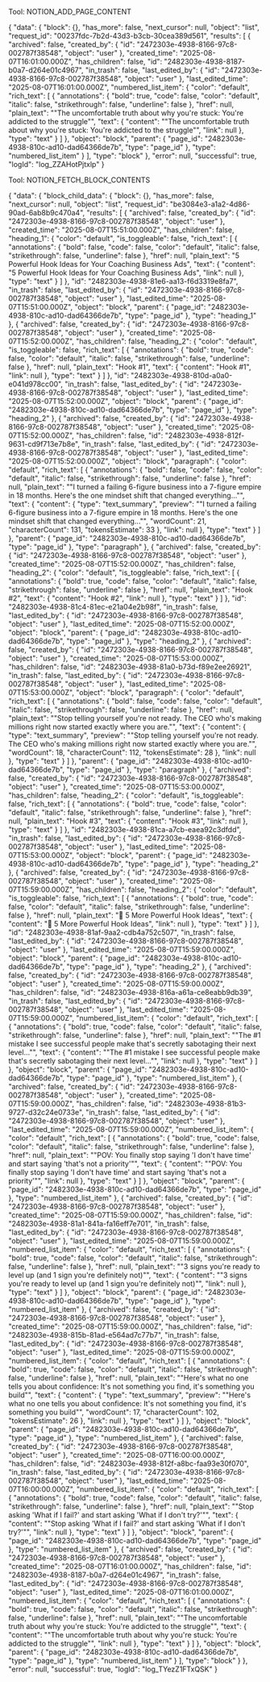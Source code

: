 Tool: NOTION_ADD_PAGE_CONTENT

{
"data": {
"block": {},
"has_more": false,
"next_cursor": null,
"object": "list",
"request_id": "00237fdc-7b2d-43d3-b3cb-30cea389d561",
"results": [
{
"archived": false,
"created_by": {
"id": "2472303e-4938-8166-97c8-002787f38548",
"object": "user"
},
"created_time": "2025-08-07T16:01:00.000Z",
"has_children": false,
"id": "2482303e-4938-8187-b0a7-d264e01c4967",
"in_trash": false,
"last_edited_by": {
"id": "2472303e-4938-8166-97c8-002787f38548",
"object": "user"
},
"last_edited_time": "2025-08-07T16:01:00.000Z",
"numbered_list_item": {
"color": "default",
"rich_text": [
{
"annotations": {
"bold": true,
"code": false,
"color": "default",
"italic": false,
"strikethrough": false,
"underline": false
},
"href": null,
"plain_text": "\"The uncomfortable truth about why you're stuck: You're addicted to the struggle\"",
"text": {
"content": "\"The uncomfortable truth about why you're stuck: You're addicted to the struggle\"",
"link": null
},
"type": "text"
}
]
},
"object": "block",
"parent": {
"page_id": "2482303e-4938-810c-ad10-dad64366de7b",
"type": "page_id"
},
"type": "numbered_list_item"
}
],
"type": "block"
},
"error": null,
"successful": true,
"logId": "log_ZZAHotPjtxlp"
}

Tool: NOTION_FETCH_BLOCK_CONTENTS

{
  "data": {
    "block_child_data": {
      "block": {},
      "has_more": false,
      "next_cursor": null,
      "object": "list",
      "request_id": "be3084e3-a1a2-4d86-90ad-6ab8b9c470a4",
      "results": [
        {
          "archived": false,
          "created_by": {
            "id": "2472303e-4938-8166-97c8-002787f38548",
            "object": "user"
          },
          "created_time": "2025-08-07T15:51:00.000Z",
          "has_children": false,
          "heading_1": {
            "color": "default",
            "is_toggleable": false,
            "rich_text": [
              {
                "annotations": {
                  "bold": false,
                  "code": false,
                  "color": "default",
                  "italic": false,
                  "strikethrough": false,
                  "underline": false
                },
                "href": null,
                "plain_text": "5 Powerful Hook Ideas for Your Coaching Business Ads",
                "text": {
                  "content": "5 Powerful Hook Ideas for Your Coaching Business Ads",
                  "link": null
                },
                "type": "text"
              }
            ]
          },
          "id": "2482303e-4938-81e6-aa13-f6d3319e8fa7",
          "in_trash": false,
          "last_edited_by": {
            "id": "2472303e-4938-8166-97c8-002787f38548",
            "object": "user"
          },
          "last_edited_time": "2025-08-07T15:51:00.000Z",
          "object": "block",
          "parent": {
            "page_id": "2482303e-4938-810c-ad10-dad64366de7b",
            "type": "page_id"
          },
          "type": "heading_1"
        },
        {
          "archived": false,
          "created_by": {
            "id": "2472303e-4938-8166-97c8-002787f38548",
            "object": "user"
          },
          "created_time": "2025-08-07T15:52:00.000Z",
          "has_children": false,
          "heading_2": {
            "color": "default",
            "is_toggleable": false,
            "rich_text": [
              {
                "annotations": {
                  "bold": true,
                  "code": false,
                  "color": "default",
                  "italic": false,
                  "strikethrough": false,
                  "underline": false
                },
                "href": null,
                "plain_text": "Hook #1",
                "text": {
                  "content": "Hook #1",
                  "link": null
                },
                "type": "text"
              }
            ]
          },
          "id": "2482303e-4938-810d-a0a0-e041d978cc00",
          "in_trash": false,
          "last_edited_by": {
            "id": "2472303e-4938-8166-97c8-002787f38548",
            "object": "user"
          },
          "last_edited_time": "2025-08-07T15:52:00.000Z",
          "object": "block",
          "parent": {
            "page_id": "2482303e-4938-810c-ad10-dad64366de7b",
            "type": "page_id"
          },
          "type": "heading_2"
        },
        {
          "archived": false,
          "created_by": {
            "id": "2472303e-4938-8166-97c8-002787f38548",
            "object": "user"
          },
          "created_time": "2025-08-07T15:52:00.000Z",
          "has_children": false,
          "id": "2482303e-4938-812f-9631-cd9f713e7b8e",
          "in_trash": false,
          "last_edited_by": {
            "id": "2472303e-4938-8166-97c8-002787f38548",
            "object": "user"
          },
          "last_edited_time": "2025-08-07T15:52:00.000Z",
          "object": "block",
          "paragraph": {
            "color": "default",
            "rich_text": [
              {
                "annotations": {
                  "bold": false,
                  "code": false,
                  "color": "default",
                  "italic": false,
                  "strikethrough": false,
                  "underline": false
                },
                "href": null,
                "plain_text": "\"I turned a failing 6-figure business into a 7-figure empire in 18 months. Here's the one mindset shift that changed everything...\"",
                "text": {
                  "content": {
                    "type": "text_summary",
                    "preview": "\"I turned a failing 6-figure business into a 7-figure empire in 18 months. Here's the one mindset shift that changed everything...\"",
                    "wordCount": 21,
                    "characterCount": 131,
                    "tokensEstimate": 33
                  },
                  "link": null
                },
                "type": "text"
              }
            ]
          },
          "parent": {
            "page_id": "2482303e-4938-810c-ad10-dad64366de7b",
            "type": "page_id"
          },
          "type": "paragraph"
        },
        {
          "archived": false,
          "created_by": {
            "id": "2472303e-4938-8166-97c8-002787f38548",
            "object": "user"
          },
          "created_time": "2025-08-07T15:52:00.000Z",
          "has_children": false,
          "heading_2": {
            "color": "default",
            "is_toggleable": false,
            "rich_text": [
              {
                "annotations": {
                  "bold": true,
                  "code": false,
                  "color": "default",
                  "italic": false,
                  "strikethrough": false,
                  "underline": false
                },
                "href": null,
                "plain_text": "Hook #2",
                "text": {
                  "content": "Hook #2",
                  "link": null
                },
                "type": "text"
              }
            ]
          },
          "id": "2482303e-4938-81c4-81ec-e21a04e2b98f",
          "in_trash": false,
          "last_edited_by": {
            "id": "2472303e-4938-8166-97c8-002787f38548",
            "object": "user"
          },
          "last_edited_time": "2025-08-07T15:52:00.000Z",
          "object": "block",
          "parent": {
            "page_id": "2482303e-4938-810c-ad10-dad64366de7b",
            "type": "page_id"
          },
          "type": "heading_2"
        },
        {
          "archived": false,
          "created_by": {
            "id": "2472303e-4938-8166-97c8-002787f38548",
            "object": "user"
          },
          "created_time": "2025-08-07T15:53:00.000Z",
          "has_children": false,
          "id": "2482303e-4938-81a0-b73d-f89e2ee26921",
          "in_trash": false,
          "last_edited_by": {
            "id": "2472303e-4938-8166-97c8-002787f38548",
            "object": "user"
          },
          "last_edited_time": "2025-08-07T15:53:00.000Z",
          "object": "block",
          "paragraph": {
            "color": "default",
            "rich_text": [
              {
                "annotations": {
                  "bold": false,
                  "code": false,
                  "color": "default",
                  "italic": false,
                  "strikethrough": false,
                  "underline": false
                },
                "href": null,
                "plain_text": "\"Stop telling yourself you're not ready. The CEO who's making millions right now started exactly where you are.\"",
                "text": {
                  "content": {
                    "type": "text_summary",
                    "preview": "\"Stop telling yourself you're not ready. The CEO who's making millions right now started exactly where you are.\"",
                    "wordCount": 18,
                    "characterCount": 112,
                    "tokensEstimate": 28
                  },
                  "link": null
                },
                "type": "text"
              }
            ]
          },
          "parent": {
            "page_id": "2482303e-4938-810c-ad10-dad64366de7b",
            "type": "page_id"
          },
          "type": "paragraph"
        },
        {
          "archived": false,
          "created_by": {
            "id": "2472303e-4938-8166-97c8-002787f38548",
            "object": "user"
          },
          "created_time": "2025-08-07T15:53:00.000Z",
          "has_children": false,
          "heading_2": {
            "color": "default",
            "is_toggleable": false,
            "rich_text": [
              {
                "annotations": {
                  "bold": true,
                  "code": false,
                  "color": "default",
                  "italic": false,
                  "strikethrough": false,
                  "underline": false
                },
                "href": null,
                "plain_text": "Hook #3",
                "text": {
                  "content": "Hook #3",
                  "link": null
                },
                "type": "text"
              }
            ]
          },
          "id": "2482303e-4938-81ca-a7cb-eaea92c3dfdd",
          "in_trash": false,
          "last_edited_by": {
            "id": "2472303e-4938-8166-97c8-002787f38548",
            "object": "user"
          },
          "last_edited_time": "2025-08-07T15:53:00.000Z",
          "object": "block",
          "parent": {
            "page_id": "2482303e-4938-810c-ad10-dad64366de7b",
            "type": "page_id"
          },
          "type": "heading_2"
        },
        {
          "archived": false,
          "created_by": {
            "id": "2472303e-4938-8166-97c8-002787f38548",
            "object": "user"
          },
          "created_time": "2025-08-07T15:59:00.000Z",
          "has_children": false,
          "heading_2": {
            "color": "default",
            "is_toggleable": false,
            "rich_text": [
              {
                "annotations": {
                  "bold": true,
                  "code": false,
                  "color": "default",
                  "italic": false,
                  "strikethrough": false,
                  "underline": false
                },
                "href": null,
                "plain_text": "🎯 5 More Powerful Hook Ideas",
                "text": {
                  "content": "🎯 5 More Powerful Hook Ideas",
                  "link": null
                },
                "type": "text"
              }
            ]
          },
          "id": "2482303e-4938-81af-9aa2-cdb4a752c507",
          "in_trash": false,
          "last_edited_by": {
            "id": "2472303e-4938-8166-97c8-002787f38548",
            "object": "user"
          },
          "last_edited_time": "2025-08-07T15:59:00.000Z",
          "object": "block",
          "parent": {
            "page_id": "2482303e-4938-810c-ad10-dad64366de7b",
            "type": "page_id"
          },
          "type": "heading_2"
        },
        {
          "archived": false,
          "created_by": {
            "id": "2472303e-4938-8166-97c8-002787f38548",
            "object": "user"
          },
          "created_time": "2025-08-07T15:59:00.000Z",
          "has_children": false,
          "id": "2482303e-4938-816a-a61a-ce8eabb9db39",
          "in_trash": false,
          "last_edited_by": {
            "id": "2472303e-4938-8166-97c8-002787f38548",
            "object": "user"
          },
          "last_edited_time": "2025-08-07T15:59:00.000Z",
          "numbered_list_item": {
            "color": "default",
            "rich_text": [
              {
                "annotations": {
                  "bold": true,
                  "code": false,
                  "color": "default",
                  "italic": false,
                  "strikethrough": false,
                  "underline": false
                },
                "href": null,
                "plain_text": "\"The #1 mistake I see successful people make that's secretly sabotaging their next level...\"",
                "text": {
                  "content": "\"The #1 mistake I see successful people make that's secretly sabotaging their next level...\"",
                  "link": null
                },
                "type": "text"
              }
            ]
          },
          "object": "block",
          "parent": {
            "page_id": "2482303e-4938-810c-ad10-dad64366de7b",
            "type": "page_id"
          },
          "type": "numbered_list_item"
        },
        {
          "archived": false,
          "created_by": {
            "id": "2472303e-4938-8166-97c8-002787f38548",
            "object": "user"
          },
          "created_time": "2025-08-07T15:59:00.000Z",
          "has_children": false,
          "id": "2482303e-4938-81b3-9727-d32c24e0733e",
          "in_trash": false,
          "last_edited_by": {
            "id": "2472303e-4938-8166-97c8-002787f38548",
            "object": "user"
          },
          "last_edited_time": "2025-08-07T15:59:00.000Z",
          "numbered_list_item": {
            "color": "default",
            "rich_text": [
              {
                "annotations": {
                  "bold": true,
                  "code": false,
                  "color": "default",
                  "italic": false,
                  "strikethrough": false,
                  "underline": false
                },
                "href": null,
                "plain_text": "\"POV: You finally stop saying 'I don't have time' and start saying 'that's not a priority'\"",
                "text": {
                  "content": "\"POV: You finally stop saying 'I don't have time' and start saying 'that's not a priority'\"",
                  "link": null
                },
                "type": "text"
              }
            ]
          },
          "object": "block",
          "parent": {
            "page_id": "2482303e-4938-810c-ad10-dad64366de7b",
            "type": "page_id"
          },
          "type": "numbered_list_item"
        },
        {
          "archived": false,
          "created_by": {
            "id": "2472303e-4938-8166-97c8-002787f38548",
            "object": "user"
          },
          "created_time": "2025-08-07T15:59:00.000Z",
          "has_children": false,
          "id": "2482303e-4938-81a1-841a-fa16eff7e701",
          "in_trash": false,
          "last_edited_by": {
            "id": "2472303e-4938-8166-97c8-002787f38548",
            "object": "user"
          },
          "last_edited_time": "2025-08-07T15:59:00.000Z",
          "numbered_list_item": {
            "color": "default",
            "rich_text": [
              {
                "annotations": {
                  "bold": true,
                  "code": false,
                  "color": "default",
                  "italic": false,
                  "strikethrough": false,
                  "underline": false
                },
                "href": null,
                "plain_text": "\"3 signs you're ready to level up (and 1 sign you're definitely not)\"",
                "text": {
                  "content": "\"3 signs you're ready to level up (and 1 sign you're definitely not)\"",
                  "link": null
                },
                "type": "text"
              }
            ]
          },
          "object": "block",
          "parent": {
            "page_id": "2482303e-4938-810c-ad10-dad64366de7b",
            "type": "page_id"
          },
          "type": "numbered_list_item"
        },
        {
          "archived": false,
          "created_by": {
            "id": "2472303e-4938-8166-97c8-002787f38548",
            "object": "user"
          },
          "created_time": "2025-08-07T15:59:00.000Z",
          "has_children": false,
          "id": "2482303e-4938-815b-81ad-e564ad7c77b7",
          "in_trash": false,
          "last_edited_by": {
            "id": "2472303e-4938-8166-97c8-002787f38548",
            "object": "user"
          },
          "last_edited_time": "2025-08-07T15:59:00.000Z",
          "numbered_list_item": {
            "color": "default",
            "rich_text": [
              {
                "annotations": {
                  "bold": true,
                  "code": false,
                  "color": "default",
                  "italic": false,
                  "strikethrough": false,
                  "underline": false
                },
                "href": null,
                "plain_text": "\"Here's what no one tells you about confidence: It's not something you find, it's something you build\"",
                "text": {
                  "content": {
                    "type": "text_summary",
                    "preview": "\"Here's what no one tells you about confidence: It's not something you find, it's something you build\"",
                    "wordCount": 17,
                    "characterCount": 102,
                    "tokensEstimate": 26
                  },
                  "link": null
                },
                "type": "text"
              }
            ]
          },
          "object": "block",
          "parent": {
            "page_id": "2482303e-4938-810c-ad10-dad64366de7b",
            "type": "page_id"
          },
          "type": "numbered_list_item"
        },
        {
          "archived": false,
          "created_by": {
            "id": "2472303e-4938-8166-97c8-002787f38548",
            "object": "user"
          },
          "created_time": "2025-08-07T16:00:00.000Z",
          "has_children": false,
          "id": "2482303e-4938-812f-a8bc-faa93e30f070",
          "in_trash": false,
          "last_edited_by": {
            "id": "2472303e-4938-8166-97c8-002787f38548",
            "object": "user"
          },
          "last_edited_time": "2025-08-07T16:00:00.000Z",
          "numbered_list_item": {
            "color": "default",
            "rich_text": [
              {
                "annotations": {
                  "bold": true,
                  "code": false,
                  "color": "default",
                  "italic": false,
                  "strikethrough": false,
                  "underline": false
                },
                "href": null,
                "plain_text": "\"Stop asking 'What if I fail?' and start asking 'What if I don't try?'\"",
                "text": {
                  "content": "\"Stop asking 'What if I fail?' and start asking 'What if I don't try?'\"",
                  "link": null
                },
                "type": "text"
              }
            ]
          },
          "object": "block",
          "parent": {
            "page_id": "2482303e-4938-810c-ad10-dad64366de7b",
            "type": "page_id"
          },
          "type": "numbered_list_item"
        },
        {
          "archived": false,
          "created_by": {
            "id": "2472303e-4938-8166-97c8-002787f38548",
            "object": "user"
          },
          "created_time": "2025-08-07T16:01:00.000Z",
          "has_children": false,
          "id": "2482303e-4938-8187-b0a7-d264e01c4967",
          "in_trash": false,
          "last_edited_by": {
            "id": "2472303e-4938-8166-97c8-002787f38548",
            "object": "user"
          },
          "last_edited_time": "2025-08-07T16:01:00.000Z",
          "numbered_list_item": {
            "color": "default",
            "rich_text": [
              {
                "annotations": {
                  "bold": true,
                  "code": false,
                  "color": "default",
                  "italic": false,
                  "strikethrough": false,
                  "underline": false
                },
                "href": null,
                "plain_text": "\"The uncomfortable truth about why you're stuck: You're addicted to the struggle\"",
                "text": {
                  "content": "\"The uncomfortable truth about why you're stuck: You're addicted to the struggle\"",
                  "link": null
                },
                "type": "text"
              }
            ]
          },
          "object": "block",
          "parent": {
            "page_id": "2482303e-4938-810c-ad10-dad64366de7b",
            "type": "page_id"
          },
          "type": "numbered_list_item"
        }
      ],
      "type": "block"
    }
  },
  "error": null,
  "successful": true,
  "logId": "log_TYezZ1FTxQSK"
}